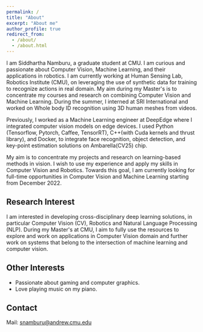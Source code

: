 ```yaml
---
permalink: /
title: "About"
excerpt: "About me"
author_profile: true
redirect_from: 
  - /about/
  - /about.html
---
```


I am Siddhartha Namburu, a graduate student at CMU. I am curious and passionate about Computer Vision, Machine Learning, and their applications in robotics. I am currently working at Human Sensing Lab, Robotics Institute (CMU), on leveraging the use of synthetic data for training to recognize actions in real domain. My aim during my Master's is to concentrate my courses and research on combining Computer Vision and Machine Learning. During the summer, I interned at SRI International and worked on Whole body ID recognition using 3D human meshes from videos.

Previously, I worked as a Machine Learning engineer at DeepEdge where I integrated computer vision models on edge devices. I used Python (Tensorflow, Pytorch, Caffee, TensorRT), C++(with Cuda kernels and thrust library), and Docker, to integrate face recognition, object detection, and key-point estimation solutions on Ambarella(CV25) chip. 

My aim is to concentrate my projects and research on learning-based methods in vision. I wish to use my experience and apply my skills in Computer Vision and Robotics. Towards this goal, I am currently looking for full-time opportunities in Computer Vision and Machine Learning starting from December 2022.


Research Interest
------
I am interested in developing cross-disciplinary deep learning solutions, in particular Computer Vision (CV), Robotics and Natural Language Processing (NLP). During my Master's at CMU, I aim to fully use the resources to explore and work on applications in Computer Vision domain and further work on systems that belong to the intersection of machine learning and computer vision.  

Other Interests
-----
* Passionate about gaming and computer graphics.
* Love playing music on my piano.

Contact
-----
Mail: snamburu@andrew.cmu.edu
